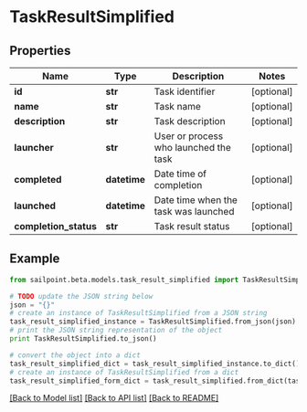 # TaskResultSimplified


## Properties

Name | Type | Description | Notes
------------ | ------------- | ------------- | -------------
**id** | **str** | Task identifier | [optional] 
**name** | **str** | Task name | [optional] 
**description** | **str** | Task description | [optional] 
**launcher** | **str** | User or process who launched the task | [optional] 
**completed** | **datetime** | Date time of completion | [optional] 
**launched** | **datetime** | Date time when the task was launched | [optional] 
**completion_status** | **str** | Task result status | [optional] 

## Example

```python
from sailpoint.beta.models.task_result_simplified import TaskResultSimplified

# TODO update the JSON string below
json = "{}"
# create an instance of TaskResultSimplified from a JSON string
task_result_simplified_instance = TaskResultSimplified.from_json(json)
# print the JSON string representation of the object
print TaskResultSimplified.to_json()

# convert the object into a dict
task_result_simplified_dict = task_result_simplified_instance.to_dict()
# create an instance of TaskResultSimplified from a dict
task_result_simplified_form_dict = task_result_simplified.from_dict(task_result_simplified_dict)
```
[[Back to Model list]](../README.md#documentation-for-models) [[Back to API list]](../README.md#documentation-for-api-endpoints) [[Back to README]](../README.md)


